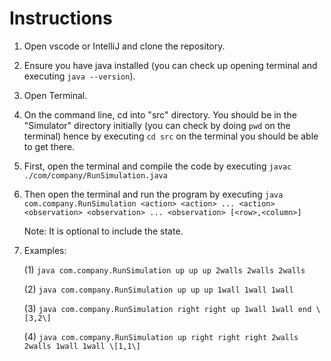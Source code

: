 # Instructions

1. Open vscode or IntelliJ and clone the repository.

2. Ensure you have java installed (you can check up opening terminal and executing `java --version`).

3. Open Terminal.

4. On the command line, cd into "src" directory. You should be in the "Simulator" directory initially (you can check by doing `pwd` on the terminal) hence by executing `cd src` on the terminal you should be able to get there.

5. First, open the terminal and compile the code by executing `javac ./com/company/RunSimulation.java`

6. Then open the terminal and run the program by executing `java com.company.RunSimulation <action> <action> ... <action> <observation> <observation> ... <observation> [<row>,<column>]`                  

    Note: It is optional to include the state.

7. Examples: 

    (1) `java com.company.RunSimulation up up up 2walls 2walls 2walls`

    (2) `java com.company.RunSimulation up up up 1wall 1wall 1wall`

    (3) `java com.company.RunSimulation right right up 1wall 1wall end \[3,2\]`

    (4) `java com.company.RunSimulation up right right right 2walls 2walls 1wall 1wall \[1,1\]`
